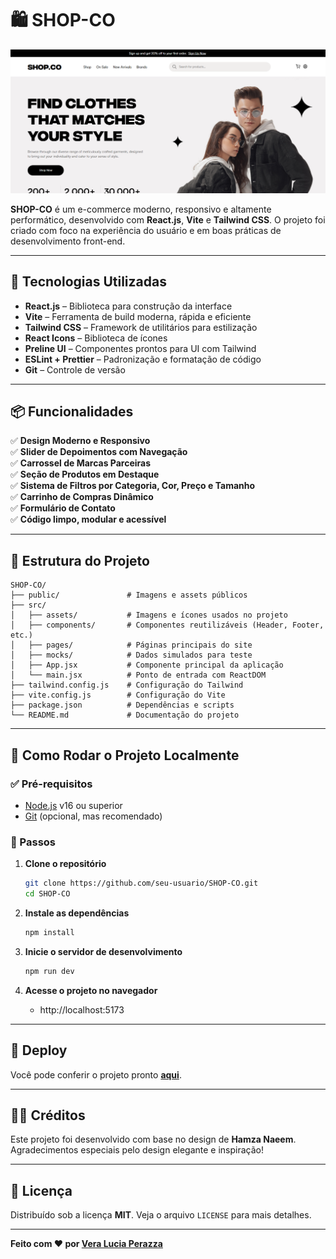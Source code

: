 # 🛍️ SHOP-CO

![Banner do Projeto](/public/Banner-projeto.png)

**SHOP-CO** é um e-commerce moderno, responsivo e altamente performático, desenvolvido com **React.js**, **Vite** e **Tailwind CSS**. O projeto foi criado com foco na experiência do usuário e em boas práticas de desenvolvimento front-end.

---

## 🚀 Tecnologias Utilizadas

- **React.js** – Biblioteca para construção da interface  
- **Vite** – Ferramenta de build moderna, rápida e eficiente  
- **Tailwind CSS** – Framework de utilitários para estilização  
- **React Icons** – Biblioteca de ícones  
- **Preline UI** – Componentes prontos para UI com Tailwind  
- **ESLint + Prettier** – Padronização e formatação de código  
- **Git** – Controle de versão  

---

## 📦 Funcionalidades

✅ **Design Moderno e Responsivo**  
✅ **Slider de Depoimentos com Navegação**  
✅ **Carrossel de Marcas Parceiras**  
✅ **Seção de Produtos em Destaque**  
✅ **Sistema de Filtros por Categoria, Cor, Preço e Tamanho**  
✅ **Carrinho de Compras Dinâmico**  
✅ **Formulário de Contato**  
✅ **Código limpo, modular e acessível**  

---

## 📁 Estrutura do Projeto

```
SHOP-CO/
├── public/               # Imagens e assets públicos
├── src/
│   ├── assets/           # Imagens e ícones usados no projeto
│   ├── components/       # Componentes reutilizáveis (Header, Footer, etc.)
│   ├── pages/            # Páginas principais do site
│   ├── mocks/            # Dados simulados para teste
│   ├── App.jsx           # Componente principal da aplicação
│   └── main.jsx          # Ponto de entrada com ReactDOM
├── tailwind.config.js    # Configuração do Tailwind
├── vite.config.js        # Configuração do Vite
├── package.json          # Dependências e scripts
└── README.md             # Documentação do projeto
```

---

## 🧪 Como Rodar o Projeto Localmente

### ✅ Pré-requisitos

- [Node.js](https://nodejs.org/) v16 ou superior  
- [Git](https://git-scm.com/) (opcional, mas recomendado)  

### 🚀 Passos

1. **Clone o repositório**
   ```bash
   git clone https://github.com/seu-usuario/SHOP-CO.git
   cd SHOP-CO
   ```

2. **Instale as dependências**
   ```bash
   npm install
   ```

3. **Inicie o servidor de desenvolvimento**
   ```bash
   npm run dev
   ```

4. **Acesse o projeto no navegador**
   - http://localhost:5173  

---

## 🔗 Deploy

Você pode conferir o projeto pronto **[aqui](https://vercel.com/)**.

---

## 🧑‍🎨 Créditos

Este projeto foi desenvolvido com base no design de **Hamza Naeem**.  
Agradecimentos especiais pelo design elegante e inspiração!

---

## 📜 Licença

Distribuído sob a licença **MIT**. Veja o arquivo `LICENSE` para mais detalhes.

---

**Feito com ❤️ por [Vera Lucia Perazza](https://github.com/perazzavera)**
